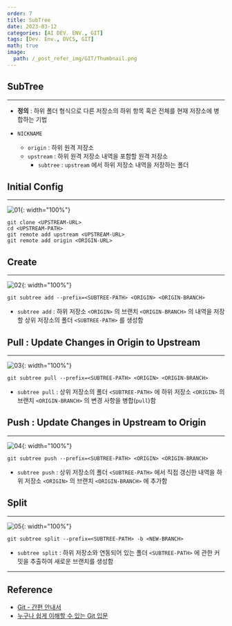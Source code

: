 ```yaml
---
order: 7
title: SubTree
date: 2023-03-12
categories: [AI DEV. ENV., GIT]
tags: [Dev. Env., DVCS, GIT]
math: true
image:
  path: /_post_refer_img/GIT/Thumbnail.png
---
```


## SubTree
-----

- **정의** : 하위 폴더 형식으로 다른 저장소의 하위 항목 혹은 전체를 현재 저장소에 병합하는 기법

- `NICKNAME`
    - `origin` : 하위 원격 저장소
    - `upstream` : 하위 원격 저장소 내역을 포함할 원격 저장소
        - `subtree` : `upstream` 에서 하위 저장소 내역을 저장하는 폴더

## Initial Config
-----

![01](/_post_refer_img/GIT/07-01.jpg){: width="100%"}

```
git clone <UPSTREAM-URL>
cd <UPSTREAM-PATH>
git remote add upstream <UPSTREAM-URL>
git remote add origin <ORIGIN-URL>
```

## Create
-----

![02](/_post_refer_img/GIT/07-02.jpg){: width="100%"}

```
git subtree add --prefix=<SUBTREE-PATH> <ORIGIN> <ORIGIN-BRANCH>
```

- `subtree add` : 하위 저장소 `<ORIGIN>` 의 브랜치 `<ORIGIN-BRANCH>` 의 내역을 저장할 상위 저장소의 폴더 `<SUBTREE-PATH>` 를 생성함

## Pull : Update Changes in Origin to Upstream
-----

![03](/_post_refer_img/GIT/07-03.jpg){: width="100%"}

```
git subtree pull --prefix=<SUBTREE-PATH> <ORIGIN> <ORIGIN-BRANCH>
```

- `subtree pull` : 상위 저장소의 폴더 `<SUBTREE-PATH>` 에 하위 저장소 `<ORIGIN>` 의 브랜치 `<ORIGIN-BRANCH>` 의 변경 사항을 병합(`pull`)함

## Push : Update Changes in Upstream to Origin
-----

![04](/_post_refer_img/GIT/07-04.jpg){: width="100%"}

```
git subtree push --prefix=<SUBTREE-PATH> <ORIGIN> <ORIGIN-BRANCH>
```

- `subtree push` : 상위 저장소의 폴더 `<SUBTREE-PATH>` 에서 직접 갱신한 내역을 하위 저장소 `<ORIGIN>` 의 브랜치 `<ORIGIN-BRANCH>` 에 추가함

## Split
-----

![05](/_post_refer_img/GIT/07-05.jpg){: width="100%"}

```
git subtree split --prefix=<SUBTREE-PATH> -b <NEW-BRANCH>
```

- `subtree split` : 하위 저장소와 연동되어 있는 폴더 `<SUBTREE-PATH>` 에 관한 커밋을 추출하여 새로운 브랜치를 생성함

-----

## Reference

- [Git - 간편 안내서](https://rogerdudler.github.io/git-guide/index.ko.html)
- [누구나 쉽게 이해할 수 있는 Git 입문](https://backlog.com/git-tutorial/kr/)